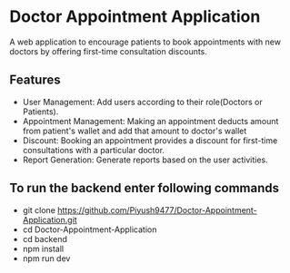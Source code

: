 # Doctor Appointment Application
A web application to encourage patients to book appointments with new doctors by offering first-time consultation discounts.

## Features
- User Management: Add users according to their role(Doctors or Patients).
- Appointment Management: Making an appointment deducts amount from patient's wallet and add that amount to doctor's wallet
- Discount: Booking an appointment provides a discount for first-time consultations with a particular doctor.
- Report Generation: Generate reports based on the user activities.

## To run the backend enter following commands
- git clone https://github.com/Piyush9477/Doctor-Appointment-Application.git
- cd Doctor-Appointment-Application
- cd backend
- npm install
- npm run dev
